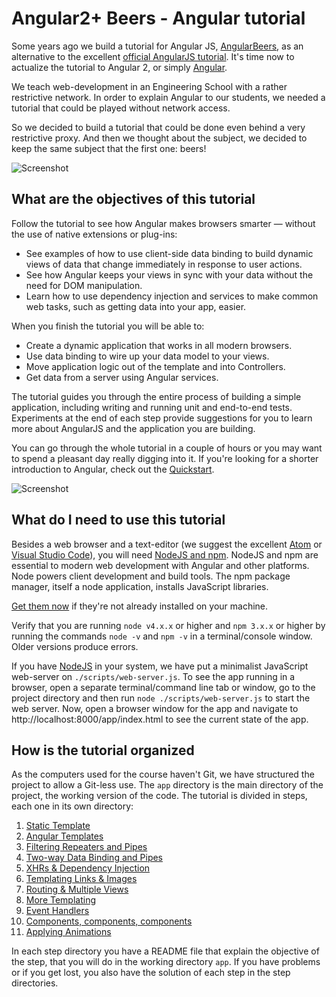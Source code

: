 # Angular2+ Beers - Angular tutorial #

Some years ago we build a tutorial for Angular JS, [AngularBeers](https://github.com/LostInBrittany/angular-beers), as an alternative to the excellent [official AngularJS tutorial](https://docs.angularjs.org/tutorial/). It's time now to actualize the tutorial to Angular 2, or simply [Angular](https://angular.io/).

We teach web-development in an Engineering School with a rather restrictive network. In order to explain Angular to our students, we needed a tutorial that could be played without network access.

So we decided to build a tutorial that could be done even behind a very restrictive proxy. And then we thought about the subject, we decided to keep the same subject that the first one: beers!

![Screenshot](assets/screenshot-01.png)

## What are the objectives of this tutorial ##

Follow the tutorial to see how Angular makes browsers smarter — without the use of native extensions or plug-ins:

+ See examples of how to use client-side data binding to build dynamic views of data that change immediately in response to user actions.
+ See how Angular keeps your views in sync with your data without the need for DOM manipulation.
+ Learn how to use dependency injection and services to make common web tasks, such as getting data into your app, easier.

When you finish the tutorial you will be able to:

+ Create a dynamic application that works in all modern browsers.
+ Use data binding to wire up your data model to your views.
+ Move application logic out of the template and into Controllers.
+ Get data from a server using Angular services.

The tutorial guides you through the entire process of building a simple application, including writing and running unit and end-to-end tests. Experiments at the end of each step provide suggestions for you to learn more about AngularJS and the application you are building.

You can go through the whole tutorial in a couple of hours or you may want to spend a pleasant day really digging into it. If you're looking for a shorter introduction to Angular, check out the [Quickstart](https://angular.io/docs/ts/latest/quickstart.html).

![Screenshot](assets/screenshot-02.png)

## What do I need to use this tutorial ##

Besides a web browser and a text-editor (we suggest the excellent [Atom](https://atom.io/) or [Visual Studio Code](https://code.visualstudio.com/)), you will need [NodeJS and npm](https://nodejs.org). NodeJS and npm are essential to modern web development with Angular and other platforms. Node powers client development and build tools. The npm package manager, itself a node application, installs JavaScript libraries.

[Get them now](https://docs.npmjs.com/getting-started/installing-node) if they're not already installed on your machine.

Verify that you are running `node v4.x.x` or higher and `npm 3.x.x` or higher by running the commands `node -v` and `npm -v` in a terminal/console window. Older versions produce errors.

If you have [NodeJS](http://nodejs.org) in your system, we have put a minimalist JavaScript web-server on `./scripts/web-server.js`. To see the app running in a browser, open a separate terminal/command line tab or window, go to the project directory and then run `node ./scripts/web-server.js` to start the web server. Now, open a browser window for the app and navigate to http://localhost:8000/app/index.html to see the current state of the app.

## How is the tutorial organized ##

As the computers used for the course haven't Git, we have structured the project to allow a Git-less use. The `app` directory is the main directory of the project, the working version of the code. The tutorial is divided in steps, each one in its own directory:

1. [Static Template](./step-01/)
1. [Angular Templates](./step-02/)
1. [Filtering Repeaters and Pipes](./step-03/)
1. [Two-way Data Binding and Pipes](./step-04/)
1. [XHRs & Dependency Injection](./step-05/)
1. [Templating Links & Images](./step-06/)
1. [Routing & Multiple Views](./step-07/)
1. [More Templating](./step-08/)
1. [Event Handlers](./step-09)
1. [Components, components, components](./step-10)
1. [Applying Animations](./step-11)

In each step directory you have a README file that explain the objective of the step, that you will do in the working directory `app`. If you have problems or if you get lost, you also have the solution of each step in the step directories.
